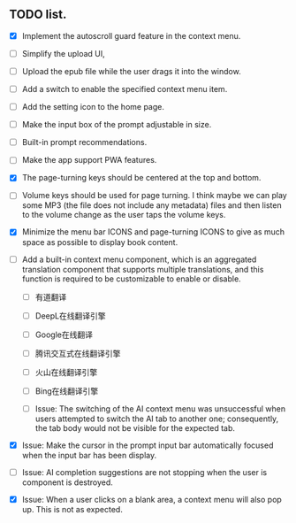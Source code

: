 ## TODO list.

- [x] Implement the autoscroll guard feature in the context menu.
- [ ] Simplify the upload UI,
- [ ] Upload the epub file while the user drags it into the window.
- [ ] Add a switch to enable the specified context menu item.
- [ ] Add the setting icon to the home page.
- [ ] Make the input box of the prompt adjustable in size.
- [ ] Built-in prompt recommendations.
- [ ] Make the app support PWA features.
- [x] The page-turning keys should be centered at the top and bottom.
- [ ] Volume keys should be used for page turning. I think maybe we can play some MP3 (the file does not include any metadata) files and then listen to the volume change as the user taps the volume keys.

- [x] Minimize the menu bar ICONS and page-turning ICONS to give as much space as possible to display book content.
- [ ] Add a built-in context menu component, which is an aggregated translation component that supports multiple translations, and this function is required to be customizable to enable or disable.

  - [ ] 有道翻译
  - [ ] DeepL在线翻译引擎
  - [ ] Google在线翻译
  - [ ] 腾讯交互式在线翻译引擎
  - [ ] 火山在线翻译引擎
  - [ ] Bing在线翻译引擎

  - [ ] Issue: The switching of the AI context menu was unsuccessful when users attempted to switch the AI tab to another one; consequently, the tab body would not be visible for the expected tab.

- [x] Issue: Make the cursor in the prompt input bar automatically focused when the input bar has been display.

- [ ] Issue: AI completion suggestions are not stopping when the user is component is destroyed.

- [x] Issue: When a user clicks on a blank area, a context menu will also pop up. This is not as expected.
